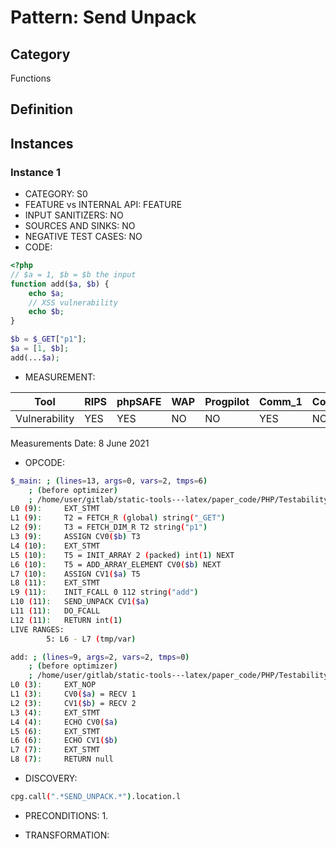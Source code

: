 # Pattern: Send Unpack

## Category

Functions

## Definition

## Instances

### Instance 1

- CATEGORY:  S0
- FEATURE vs INTERNAL API: FEATURE
- INPUT SANITIZERS:  NO
- SOURCES AND SINKS: NO 
- NEGATIVE TEST CASES: NO
- CODE:

```php
<?php
// $a = 1, $b = $b the input
function add($a, $b) {
    echo $a;
    // XSS vulnerability
    echo $b;
}

$b = $_GET["p1"];
$a = [1, $b];
add(...$a);
```

- MEASUREMENT:

| Tool          | RIPS | phpSAFE | WAP  | Progpilot | Comm_1 | Comm_2 | Correct |
| ------------- | ---- | ------- | ---- | --------- | ------- | --------- | ------- |
| Vulnerability | YES  | YES     | NO   | NO        | YES     | NO        | YES     |
Measurements Date: 8 June 2021

- OPCODE:

```bash
$_main: ; (lines=13, args=0, vars=2, tmps=6)
    ; (before optimizer)
    ; /home/user/gitlab/static-tools---latex/paper_code/PHP/Testability_Patterns/11_send_unpack/11_send_unpack.php:1-11
L0 (9):     EXT_STMT
L1 (9):     T2 = FETCH_R (global) string("_GET")
L2 (9):     T3 = FETCH_DIM_R T2 string("p1")
L3 (9):     ASSIGN CV0($b) T3
L4 (10):    EXT_STMT
L5 (10):    T5 = INIT_ARRAY 2 (packed) int(1) NEXT
L6 (10):    T5 = ADD_ARRAY_ELEMENT CV0($b) NEXT
L7 (10):    ASSIGN CV1($a) T5
L8 (11):    EXT_STMT
L9 (11):    INIT_FCALL 0 112 string("add")
L10 (11):   SEND_UNPACK CV1($a)
L11 (11):   DO_FCALL
L12 (11):   RETURN int(1)
LIVE RANGES:
        5: L6 - L7 (tmp/var)

add: ; (lines=9, args=2, vars=2, tmps=0)
    ; (before optimizer)
    ; /home/user/gitlab/static-tools---latex/paper_code/PHP/Testability_Patterns/11_send_unpack/11_send_unpack.php:3-7
L0 (3):     EXT_NOP
L1 (3):     CV0($a) = RECV 1
L2 (3):     CV1($b) = RECV 2
L3 (4):     EXT_STMT
L4 (4):     ECHO CV0($a)
L5 (6):     EXT_STMT
L6 (6):     ECHO CV1($b)
L7 (7):     EXT_STMT
L8 (7):     RETURN null
```

- DISCOVERY:

```bash
cpg.call(".*SEND_UNPACK.*").location.l
```

- PRECONDITIONS:
   1.

- TRANSFORMATION: 

```

```



